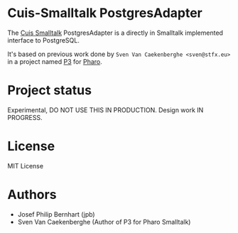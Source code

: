 # Cuis-Smalltalk PostgresAdapter

The [Cuis Smalltalk](https://cuis-smalltalk.github.io/) PostgresAdapter is a directly in Smalltalk
implemented interface to PostgreSQL.

It's based on previous work done by `Sven Van Caekenberghe <sven@stfx.eu>`
in a project named [P3](https://github.com/svenvc/P3) for [Pharo](https://www.pharo.org).

# Project status

Experimental, DO NOT USE THIS IN PRODUCTION. Design work IN PROGRESS.


# License

MIT License

# Authors

- Josef Philip Bernhart (jpb)
- Sven Van Caekenberghe (Author of P3 for Pharo Smalltalk)
